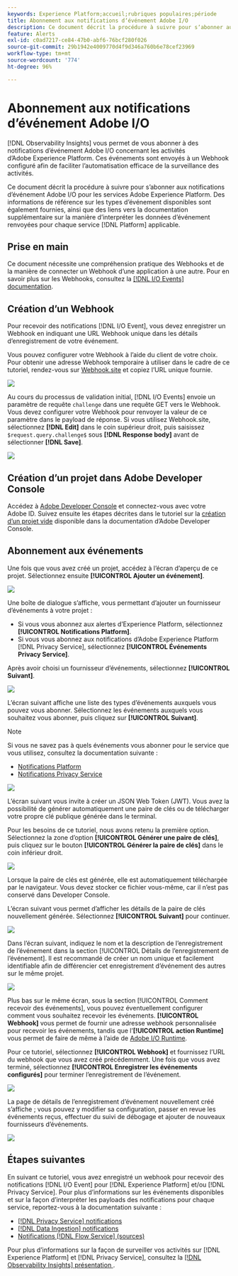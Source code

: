 ```yaml
---
keywords: Experience Platform;accueil;rubriques populaires;période
title: Abonnement aux notifications dʼévénement Adobe I/O
description: Ce document décrit la procédure à suivre pour sʼabonner aux notifications dʼévénement Adobe I/O pour les services Adobe Experience Platform. Des informations de référence concernant les types dʼévénement disponibles sont également fournies, ainsi que des liens vers la documentation supplémentaire sur la manière dʼinterpréter les données dʼévénement renvoyées pour chaque service  [!DNL Platform]  applicable.
feature: Alerts
exl-id: c0ad7217-ce84-47b0-abf6-76bcf280f026
source-git-commit: 29b1942e4009770d4f9d346a760b6e78cef23969
workflow-type: tm+mt
source-wordcount: '774'
ht-degree: 96%

---
```


# Abonnement aux notifications dʼévénement Adobe I/O

[!DNL Observability Insights] vous permet de vous abonner à des notifications dʼévénement Adobe I/O concernant les activités dʼAdobe Experience Platform. Ces événements sont envoyés à un Webhook configuré afin de faciliter lʼautomatisation efficace de la surveillance des activités.

Ce document décrit la procédure à suivre pour sʼabonner aux notifications dʼévénement Adobe I/O pour les services Adobe Experience Platform. Des informations de référence sur les types dʼévénement disponibles sont également fournies, ainsi que des liens vers la documentation supplémentaire sur la manière dʼinterpréter les données dʼévénement renvoyées pour chaque service [!DNL Platform] applicable.

## Prise en main

Ce document nécessite une compréhension pratique des Webhooks et de la manière de connecter un Webhook dʼune application à une autre. Pour en savoir plus sur les Webhooks, consultez la [[!DNL I/O Events] documentation](https://www.adobe.io/apis/experienceplatform/events/docs.html#!adobedocs/adobeio-events/master/intro/webhook_docs_intro.md).

## Création dʼun Webhook

Pour recevoir des notifications [!DNL I/O Event], vous devez enregistrer un Webhook en indiquant une URL Webhook unique dans les détails dʼenregistrement de votre événement.

Vous pouvez configurer votre Webhook à lʼaide du client de votre choix. Pour obtenir une adresse Webhook temporaire à utiliser dans le cadre de ce tutoriel, rendez-vous sur [Webhook.site](https://webhook.site/) et copiez lʼURL unique fournie.

![](../images/notifications/webhook-url.png)

Au cours du processus de validation initial, [!DNL I/O Events] envoie un paramètre de requête `challenge` dans une requête GET vers le Webhook. Vous devez configurer votre Webhook pour renvoyer la valeur de ce paramètre dans le payload de réponse. Si vous utilisez Webhook.site, sélectionnez **[!DNL Edit]** dans le coin supérieur droit, puis saisissez `$request.query.challenge$` sous **[!DNL Response body]** avant de sélectionner **[!DNL Save]**.

![](../images/notifications/response-challenge.png)

## Création dʼun projet dans Adobe Developer Console

Accédez à [Adobe Developer Console](https://www.adobe.com/go/devs_console_ui) et connectez-vous avec votre Adobe ID. Suivez ensuite les étapes décrites dans le tutoriel sur la [création dʼun projet vide](https://www.adobe.io/apis/experienceplatform/console/docs.html#!AdobeDocs/adobeio-console/master/projects-empty.md) disponible dans la documentation dʼAdobe Developer Console.

## Abonnement aux événements

Une fois que vous avez créé un projet, accédez à lʼécran dʼaperçu de ce projet. Sélectionnez ensuite **[!UICONTROL Ajouter un événement]**.

![](../images/notifications/add-event-button.png)

Une boîte de dialogue sʼaffiche, vous permettant dʼajouter un fournisseur dʼévénements à votre projet :

* Si vous vous abonnez aux alertes dʼExperience Platform, sélectionnez **[!UICONTROL Notifications Platform]**.
* Si vous vous abonnez aux notifications dʼAdobe Experience Platform [!DNL Privacy Service], sélectionnez **[!UICONTROL Événements Privacy Service]**.

Après avoir choisi un fournisseur dʼévénements, sélectionnez **[!UICONTROL Suivant]**.

![](../images/notifications/event-provider.png)

Lʼécran suivant affiche une liste des types dʼévénements auxquels vous pouvez vous abonner. Sélectionnez les événements auxquels vous souhaitez vous abonner, puis cliquez sur **[!UICONTROL Suivant]**.

>[!NOTE]
>
>Si vous ne savez pas à quels événements vous abonner pour le service que vous utilisez, consultez la documentation suivante :
>
>* [Notifications Platform](./rules.md)
>* [Notifications Privacy Service](../../privacy-service/privacy-events.md)


![](../images/notifications/choose-event-subscriptions.png)

Lʼécran suivant vous invite à créer un JSON Web Token (JWT). Vous avez la possibilité de générer automatiquement une paire de clés ou de télécharger votre propre clé publique générée dans le terminal.

Pour les besoins de ce tutoriel, nous avons retenu la première option. Sélectionnez la zone dʼoption **[!UICONTROL Générer une paire de clés]**, puis cliquez sur le bouton **[!UICONTROL Générer la paire de clés]** dans le coin inférieur droit.

![](../images/notifications/generate-keypair.png)

Lorsque la paire de clés est générée, elle est automatiquement téléchargée par le navigateur. Vous devez stocker ce fichier vous-même, car il nʼest pas conservé dans Developer Console.

Lʼécran suivant vous permet dʼafficher les détails de la paire de clés nouvellement générée. Sélectionnez **[!UICONTROL Suivant]** pour continuer.

![](../images/notifications/keypair-generated.png)

Dans lʼécran suivant, indiquez le nom et la description de lʼenregistrement de lʼévénement dans la section [!UICONTROL Détails de lʼenregistrement de lʼévénement]. Il est recommandé de créer un nom unique et facilement identifiable afin de différencier cet enregistrement dʼévénement des autres sur le même projet.

![](../images/notifications/registration-details.png)

Plus bas sur le même écran, sous la section [!UICONTROL Comment recevoir des événements], vous pouvez éventuellement configurer comment vous souhaitez recevoir les événements. **[!UICONTROL Webhook]** vous permet de fournir une adresse webhook personnalisée pour recevoir les événements, tandis que l’**[!UICONTROL action Runtime]** vous permet de faire de même à l’aide de [Adobe I/O Runtime](https://www.adobe.io/apis/experienceplatform/runtime/docs.html).

Pour ce tutoriel, sélectionnez **[!UICONTROL Webhook]** et fournissez l’URL du webhook que vous avez créé précédemment. Une fois que vous avez terminé, sélectionnez **[!UICONTROL Enregistrer les événements configurés]** pour terminer l’enregistrement de l’événement.

![](../images/notifications/receive-events.png)

La page de détails de l’enregistrement d’événement nouvellement créé s’affiche ; vous pouvez y modifier sa configuration, passer en revue les événements reçus, effectuer du suivi de débogage et ajouter de nouveaux fournisseurs d’événements.

![](../images/notifications/registration-complete.png)

## Étapes suivantes

En suivant ce tutoriel, vous avez enregistré un webhook pour recevoir des notifications [!DNL I/O Event] pour [!DNL Experience Platform] et/ou [!DNL Privacy Service]. Pour plus d’informations sur les événements disponibles et sur la façon d’interpréter les payloads des notifications pour chaque service, reportez-vous à la documentation suivante :

* [[!DNL Privacy Service] notifications](../../privacy-service/privacy-events.md)
* [[!DNL Data Ingestion] notifications](../../ingestion/quality/subscribe-events.md)
* [Notifications [!DNL Flow Service] (sources)](../../sources/notifications.md)

Pour plus d’informations sur la façon de surveiller vos activités sur [!DNL Experience Platform] et [!DNL Privacy Service], consultez la [[!DNL Observability Insights] présentation ](../home.md).
